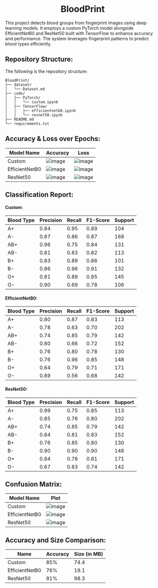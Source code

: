 <h1 align="center">BloodPrint</h1>
This project detects blood groups from fingerprint images using deep learning models. It employs a custom PyTorch model alongside EfficientNetB0 and ResNet50 built with TensorFlow to enhance accuracy and performance. The system leverages fingerprint patterns to predict blood types efficiently.

## Repository Structure:
The following is the repository structure:
```
BloodPrint/
├── dataset/
│   └── Dataset.md
├── code/
│   ├── PyTorch/
│   │   └── custom.ipynb
│   ├── TensorFlow/
│   │   ├── efficientnetb0.ipynb
│   │   └── resnet50.ipynb
├── README.md
└── requirements.txt
```

## Accuracy & Loss over Epochs:

| Model Name     | Accuracy                                                                                  | Loss                                                                                      |
|----------------|-------------------------------------------------------------------------------------------|-------------------------------------------------------------------------------------------|
| Custom         | ![image](https://github.com/user-attachments/assets/f3580af2-18dd-495f-b041-2ee27bb07b2f) | ![image](https://github.com/user-attachments/assets/9c210832-d85a-4fe7-9e7c-70ae395b4b1c) |
| EfficientNetB0 | ![image](https://github.com/user-attachments/assets/eb66a4bf-957a-49f8-a652-66c2872deb68) | ![image](https://github.com/user-attachments/assets/2d04d85b-23c9-4254-b744-d0e2eeb549f1) |
| ResNet50       | ![image](https://github.com/user-attachments/assets/ee1cb5ba-5cb7-4c32-8493-cfb9b05c2d47) | ![image](https://github.com/user-attachments/assets/fce80be6-c54d-40da-8fef-35b89561569e) |

## Classification Report:

#### Custom:
| Blood Type | Precision | Recall | F1-Score | Support |
|-------------|------------|--------|-----------|---------|
| A+          | 0.84        | 0.95   | 0.89        | 104     |
| A-          | 0.87        | 0.86   | 0.87        | 168     |
| AB+         | 0.96        | 0.75   | 0.84        | 131     |
| AB-         | 0.81        | 0.83   | 0.82        | 113     |
| B+          | 0.83        | 0.89   | 0.86        | 101     |
| B-          | 0.86        | 0.96   | 0.91        | 132     |
| O+          | 0.81        | 0.89   | 0.85        | 145     |
| O-          | 0.90        | 0.69   | 0.78        | 106     |

#### EfficientNetB0:
| Blood Type | Precision | Recall | F1-Score | Support |
|-------------|------------|--------|-----------|---------|
| A+          | 0.80        | 0.87   | 0.83        | 113     |
| A-          | 0.78        | 0.63   | 0.70        | 202     |
| AB+         | 0.74        | 0.85   | 0.79        | 142     |
| AB-         | 0.80        | 0.66   | 0.72        | 152     |
| B+          | 0.76        | 0.80   | 0.78        | 130     |
| B-          | 0.76        | 0.96   | 0.85        | 148     |
| O+          | 0.64        | 0.79   | 0.71        | 171     |
| O-          | 0.89        | 0.56   | 0.68        | 142     |

#### ResNet50:
| Blood Type | Precision | Recall | F1-Score | Support |
|-------------|------------|--------|-----------|---------|
| A+          | 0.99        | 0.75   | 0.85        | 113     |
| A-          | 0.85        | 0.76   | 0.80        | 202     |
| AB+         | 0.74        | 0.85   | 0.79        | 142     |
| AB-         | 0.84        | 0.81   | 0.83        | 152     |
| B+          | 0.76        | 0.85   | 0.80        | 130     |
| B-          | 0.90        | 0.90   | 0.90        | 148     |
| O+          | 0.84        | 0.78   | 0.81        | 171     |
| O-          | 0.67        | 0.83   | 0.74        | 142     |

## Confusion Matrix:

| Model Name     | Plot                                                                                      |
|----------------|-------------------------------------------------------------------------------------------|
| Custom         | ![image](https://github.com/user-attachments/assets/51c82dfd-e1e3-42a6-8f1f-b2959768826d) |
| EfficientNetB0 | ![image](https://github.com/user-attachments/assets/95638317-671d-405a-b454-a35ae637028e) |
| ResNet50       | ![image](https://github.com/user-attachments/assets/93b79c39-2369-4b26-839b-a8513c94c9c8) |

## Accuracy and Size Comparison:

|      Name      | Accuracy | Size (in MB) |
|----------------|----------|--------------|
| Custom         | 85%      | 74.4         |
| EfficientNetB0 | 76%      | 19.1         |
| ResNet50       | 81%      | 98.3         |

